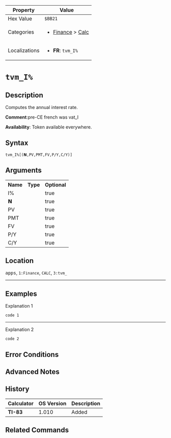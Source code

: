 | Property      | Value |
|---------------|-------|
| Hex Value     | `$BB21`|
| Categories    | <ul><li>[Finance](../categories/Finance.md) > [Calc](../categories/Finance.md#Calc)</li></ul> |
| Localizations | <ul><li><b>FR</b>: `tvm_I%`</li></ul> |

# `tvm_I%`

## Description
Computes the annual interest rate.

<b>Comment</b>:pre-CE french was vat_I

<b>Availability</b>: Token available everywhere.

## Syntax
`tvm_I%[(𝗡,PV,PMT,FV,P/Y,C/Y)]`

## Arguments
<table>
<tr><th>Name</th><th>Type</th><th>Optional</th></tr>

<tr><td>I%</td><td></td><td>true</td></tr>

<tr><td>𝗡</td><td></td><td>true</td></tr>

<tr><td>PV</td><td></td><td>true</td></tr>

<tr><td>PMT</td><td></td><td>true</td></tr>

<tr><td>FV</td><td></td><td>true</td></tr>

<tr><td>P/Y</td><td></td><td>true</td></tr>

<tr><td>C/Y</td><td></td><td>true</td></tr>

</table>

## Location
<kbd>apps</kbd>, `1:Finance`, `CALC`, `3:tvm_`
<hr>

## Examples

Explanation 1
```ti-basic
code 1
```
---
Explanation 2
```ti-basic
code 2
```

## Error Conditions


## Advanced Notes


## History
| Calculator | OS Version | Description |
|------------|------------|-------------|
| <b>TI-83</b> | 1.010 | Added

## Related Commands

    